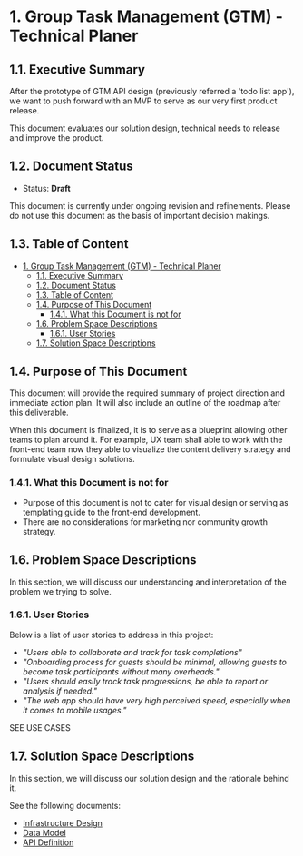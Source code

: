# 1. Group Task Management (GTM) - Technical Planer

## 1.1. Executive Summary

After the prototype of GTM API design (previously referred a 'todo list app'), we want to push forward with an MVP to serve as our very first product release.

This document evaluates our solution design, technical needs to release and improve the product.

## 1.2. Document Status

* Status: **Draft**

This document is currently under ongoing revision and refinements. Please do not use this document as the basis of important decision makings.

## 1.3. Table of Content

- [1. Group Task Management (GTM) - Technical Planer](#1-group-task-management-gtm---technical-planer)
  - [1.1. Executive Summary](#11-executive-summary)
  - [1.2. Document Status](#12-document-status)
  - [1.3. Table of Content](#13-table-of-content)
  - [1.4. Purpose of This Document](#14-purpose-of-this-document)
    - [1.4.1. What this Document is not for](#141-what-this-document-is-not-for)
  - [1.6. Problem Space Descriptions](#16-problem-space-descriptions)
    - [1.6.1. User Stories](#161-user-stories)
  - [1.7. Solution Space Descriptions](#17-solution-space-descriptions)

## 1.4. Purpose of This Document

This document will provide the required summary of project direction and immediate action plan. It will also include an outline of the roadmap after this deliverable.

When this document is finalized, it is to serve as a blueprint allowing other teams to plan around it. For example, UX team shall able to work with the front-end team now they able to visualize the content delivery strategy and formulate visual design solutions.

### 1.4.1. What this Document is not for

* Purpose of this document is not to cater for visual design or serving as templating guide to the front-end development. 
* There are no considerations for marketing nor community growth strategy.

## 1.6. Problem Space Descriptions

In this section, we will discuss our understanding and interpretation of the problem we trying to solve.

### 1.6.1. User Stories

Below is a list of user stories to address in this project:

* *"Users able to collaborate and track for task completions"*
* *"Onboarding process for guests should be minimal, allowing guests to become task participants without many overheads."*
* *"Users should easily track task progressions, be able to report or analysis if needed."*
* *"The web app should have very high perceived speed, especially when it comes to mobile usages."*

SEE USE CASES

## 1.7. Solution Space Descriptions

In this section, we will discuss our solution design and the rationale behind it.

See the following documents:

* [Infrastructure Design](/docs/tech-docs/infrastructure-design.md)
* [Data Model](/docs/tech-docs/data-model.md)
* [API Definition](/docs/tech-docs/api-definition.md)
